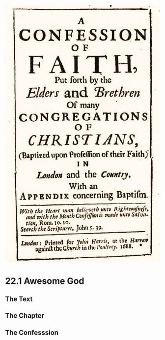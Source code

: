 <img class="intro-right" src="art-1689.png">

# 22.1 Awesome God

## The Text

## The Chapter

## The Confesssion

